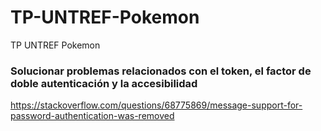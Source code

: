 # TP-UNTREF-Pokemon
TP UNTREF Pokemon 

### Solucionar problemas relacionados con el token, el factor de doble autenticación y la accesibilidad
https://stackoverflow.com/questions/68775869/message-support-for-password-authentication-was-removed
